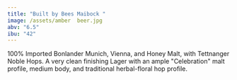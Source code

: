 ```yaml
---
title: "Built by Bees Maibock "
image: /assets/amber  beer.jpg
abv: "6.5"
ibu: "42"
---
```

100% Imported Bonlander Munich, Vienna, and Honey Malt, with Tettnanger Noble Hops. A very clean finishing Lager with an ample "Celebration" malt profile, medium body, and traditional herbal-floral hop profile.